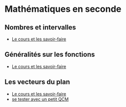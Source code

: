 # Mathématiques en seconde

## Nombres et intervalles
- [Le cours et les savoir-faire](maths_2_ch1.pdf)

## Généralités sur les fonctions
- [Le cours et les savoir-faire](maths_2_ch2.pdf)

## Les vecteurs du plan
- [Le cours et les savoir-faire](maths_2_ch3.pdf)
- [se tester avec un petit QCM](https://doctools.dgpad.net/exam.php?datas=eyJiYXNlaWQiOiIxWHhYckM2cFFlZzlWdzNVa1I1NzJFTFY0VUV1Y3Q5Q0pkQkJFNGhQX3NubyIsImRlX2Jhc2UiOiIxNWtnV0tfQmNXenhnSER5NjlrVDUyc0ZacmpUSmNsSDg2V19kMWFhNERxTSIsImlkIjoiMUhYQzk0MlJtb0FqdEgxR3hQaWlndldJb1VnU3Bzc1dGVHNiU2hWVjhKQ2MiLCJ1c2VycyI6IkFub255bWUifQ==)

